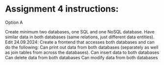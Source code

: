 # Assignment 4 instructions:

Option A

Create minimum two databases, one SQL and one NoSQL database.
Have similar data in both databases (same relations, just different data entities).
Edit 24.09.2024: Create a frontend that accesses both databases and can do the following: 
Can print out data from both databases (separately as well as join tables from across the databases).
Can insert data to both databases
Can delete data from both databases
Can modify data from both databases
